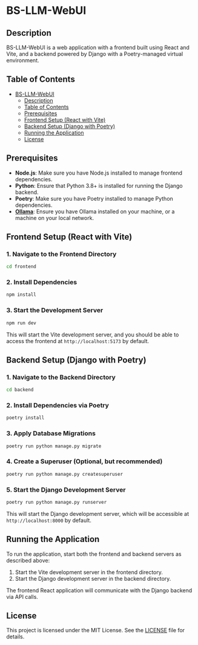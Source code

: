 # BS-LLM-WebUI

## Description

BS-LLM-WebUI is a web application with a frontend built using React and Vite, and a backend powered by Django with a Poetry-managed virtual environment.

## Table of Contents

- [BS-LLM-WebUI](#bs-llm-webui)
  - [Description](#description)
  - [Table of Contents](#table-of-contents)
  - [Prerequisites](#prerequisites)
  - [Frontend Setup (React with Vite)](#frontend-setup-react-with-vite)
  - [Backend Setup (Django with Poetry)](#backend-setup-django-with-poetry)
  - [Running the Application](#running-the-application)
  - [License](#license)

## Prerequisites

- **Node.js**: Make sure you have Node.js installed to manage frontend dependencies.
- **Python**: Ensure that Python 3.8+ is installed for running the Django backend.
- **Poetry**: Make sure you have Poetry installed to manage Python dependencies.
- **[Ollama](https://ollama.com/)**: Ensure you have Ollama installed on your machine, or a machine on your local network.

## Frontend Setup (React with Vite)

### 1. Navigate to the Frontend Directory
```sh
cd frontend
```

### 2. Install Dependencies
```sh
npm install
```

### 3. Start the Development Server
```sh
npm run dev
```

This will start the Vite development server, and you should be able to access the frontend at `http://localhost:5173` by default.

## Backend Setup (Django with Poetry)

### 1. Navigate to the Backend Directory
```sh
cd backend
```

### 2. Install Dependencies via Poetry
```sh
poetry install
```

### 3. Apply Database Migrations
```sh
poetry run python manage.py migrate
```

### 4. Create a Superuser (Optional, but recommended)
```sh
poetry run python manage.py createsuperuser
```

### 5. Start the Django Development Server
```sh
poetry run python manage.py runserver
```

This will start the Django development server, which will be accessible at `http://localhost:8000` by default.

## Running the Application

To run the application, start both the frontend and backend servers as described above:

1. Start the Vite development server in the frontend directory.
2. Start the Django development server in the backend directory.

The frontend React application will communicate with the Django backend via API calls.

## License

This project is licensed under the MIT License. See the [LICENSE](LICENSE) file for details.